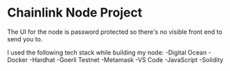 # Chainlink Node Project

The UI for the node is password protected so there's no visible front end to send you to.

I used the following tech stack while building my node:
-Digital Ocean
-Docker
-Hardhat
-Goerli Testnet
-Metamask
-VS Code
-JavaScript
-Solidity



